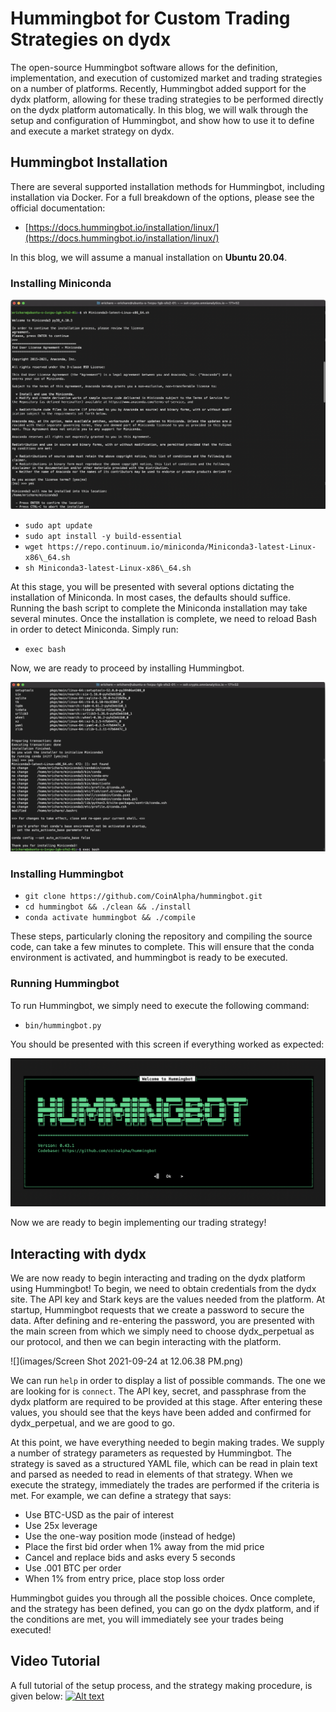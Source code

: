 # Hummingbot for Custom Trading Strategies on dydx

The open-source Hummingbot software allows for the definition, implementation, and execution of customized market and trading strategies on a number of platforms. Recently, Hummingbot added support for the dydx platform, allowing for these trading strategies to be performed directly on the dydx platform automatically. In this blog, we will walk through the setup and configuration of Hummingbot, and show how to use it to define and execute a market strategy on dydx.

## Hummingbot Installation

There are several supported installation methods for Hummingbot, including installation via Docker. For a full breakdown of the options, please see the official documentation:

- [https://docs.hummingbot.io/installation/linux/](https://docs.hummingbot.io/installation/linux/)  

In this blog, we will assume a manual installation on **Ubuntu 20.04**.

### Installing Miniconda

![](images/Screen-Shot-2021-09-22-at-12.49.14-PM-1024x681.png)

- `sudo apt update`
- `sudo apt install -y build-essential`
- `wget https://repo.continuum.io/miniconda/Miniconda3-latest-Linux-x86\_64.sh`
- `sh Miniconda3-latest-Linux-x86\_64.sh`

At this stage, you will be presented with several options dictating the installation of Miniconda. In most cases, the defaults should suffice. Running the bash script to complete the Miniconda installation may take several minutes. Once the installation is complete, we need to reload Bash in order to detect Miniconda. Simply run:

- `exec bash`

Now, we are ready to proceed by installing Hummingbot.

![](images/Screen-Shot-2021-09-22-at-12.48.57-PM-1024x550.png)

### Installing Hummingbot

- `git clone https://github.com/CoinAlpha/hummingbot.git`
- `cd hummingbot && ./clean && ./install`
- `conda activate hummingbot && ./compile`

These steps, particularly cloning the repository and compiling the source code, can take a few minutes to complete. This will ensure that the conda environment is activated, and hummingbot is ready to be executed.

### Running Hummingbot

To run Hummingbot, we simply need to execute the following command:

- `bin/hummingbot.py`

You should be presented with this screen if everything worked as expected:

![](images/Screen-Shot-2021-09-22-at-1.10.14-PM-1024x483.png)

Now we are ready to begin implementing our trading strategy!

## Interacting with dydx

We are now ready to begin interacting and trading on the dydx platform using Hummingbot! To begin, we need to obtain credentials from the dydx site. The API key and Stark keys are the values needed from the platform. At startup, Hummingbot requests that we create a password to secure the data. After defining and re-entering the password, you are presented with the main screen from which we simply need to choose dydx\_perpetual as our protocol, and then we can begin interacting with the platform.

![](images/Screen Shot 2021-09-24 at 12.06.38 PM.png)

We can run `help` in order to display a list of possible commands. The one we are looking for is `connect`. The API key, secret, and passphrase from the dydx platform are required to be provided at this stage. After entering these values, you should see that the keys have been added and confirmed for dydx_perpetual, and we are good to go.

At this point, we have everything needed to begin making trades. We supply a number of strategy parameters as requested by Hummingbot. The strategy is saved as a structured YAML file, which can be read in plain text and parsed as needed to read in elements of that strategy. When we execute the strategy, immediately the trades are performed if the criteria is met. For example, we can define a strategy that says:

- Use BTC-USD as the pair of interest
- Use 25x leverage
- Use the one-way position mode (instead of hedge)
- Place the first bid order when 1% away from the mid price
- Cancel and replace bids and asks every 5 seconds
- Use .001 BTC per order
- When 1% from entry price, place stop loss order

Hummingbot guides you through all the possible choices. Once complete, and the strategy has been defined, you can go on the dydx platform, and if the conditions are met, you will immediately see your trades being executed!


## Video Tutorial

A full tutorial of the setup process, and the strategy making procedure, is given below:
[![Alt text](https://img.youtube.com/vi/F6dsHxpkwGY/0.jpg)](https://www.youtube.com/watch?v=F6dsHxpkwGY)

